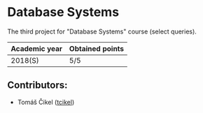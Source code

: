 # Database Systems

The third project for "Database Systems" course (select queries).

| Academic year | Obtained points |
| ------------- | --------------- |
| 2018(S)       | 5/5             |

## Contributors:

- Tomáš Čikel ([tcikel](https://github.com/tcikel))
